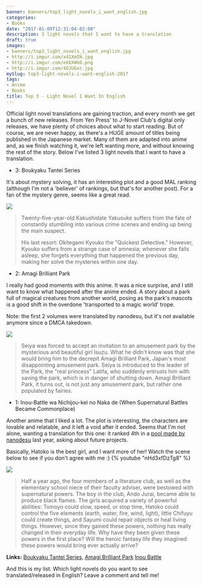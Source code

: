 ```yaml
---
banner: banners/top3_light_novels_i_want_english.jpg
categories:
- Books
date: "2017-01-09T12:31:04-02:00"
description: 3 light novels that I want to have a translation
draft: true
images:
- banners/top3_light_novels_i_want_english.jpg
- http://i.imgur.com/x41XmIH.jpg
- http://i.imgur.com/ekkXWkO.png
- http://i.imgur.com/4OJUGxc.jpg
mySlug: top3-light-novels-i-want-english-2017
tags:
- Anime
- Books
title: Top 3 - Light Novel I Want In English
---
```


Official light novel translations are gaining traction, and every month we get a bunch of new releases. 
From Yen Press' to J-Novel Club's digital only releases, we have plenty of choices about what to start reading. 
But of course, we are never happy, as there's a HUGE amount of titles being published in the Japanese market. 
Many of them are adapted into anime and, as we finish watching it, we're left wanting more, and without knowing the rest of the story. 
Below I've listed 3 light novels that I want to have a translation.

<!--more-->

- 3: Boukyaku Tantei Series

It's about mystery solving, it has an interesting plot and a good MAL ranking (although I'm not a 'believer' of rankings, 
but that's for another post). For a fan of the mystery genre, seems like a great read.

![](http://i.imgur.com/x41XmIH.jpg)

> Twenty-five-year-old Kakushidate Yakusuke suffers from the fate of constantly stumbling into various crime scenes and ending up being the main suspect.
> 
> His last resort: Okitegami Kyouko the "Quickest Detective." However, Kyouko suffers from a strange case of amnesia; 
whenever she falls asleep, she forgets everything that happened the previous day, making her solve the mysteries within one day.

- 2: Amagi Brilliant Park

I really had good moments with this anime. It was a nice surprise, and I still want to know what happened after the anime ended. 
A story about a park full of magical creatures from another world, posing as the park's mascots is a good shift in the overdone 'transported to a magic world' trope.

Note: the first 2 volumes were translated by nanodesu, but it's not available anymore since a DMCA takedown.

![](http://i.imgur.com/ekkXWkO.png)

> Seiya was forced to accept an invitation to an amusement park by the mysterious and beautiful girl Isuzu. 
What he didn't know was that she would bring him to the decrepit Amagi Brilliant Park, Japan's most disappointing amusement park. 
Seiya is introduced to the leader of the Park, the "real princess" Latifa, who suddenly entrusts him with saving the park, 
which is in danger of shutting down. Amagi Brilliant Park, it turns out, is not just any amusement park, but rather one populated by fairies.

- 1: Inou-Battle wa Nichijou-kei no Naka de (When Supernatural Battles Became Commonplace)

Another anime that I liked a lot. The plot is interesting, the characters are lovable and relatable, and it left a void after it ended. 
Seems that I'm not alone, wanting a translation for this one: it ranked 4th in a 
[pool made by nanodesu](https://nanodesutranslations.wordpress.com/2016/07/19/new-project-poll-up-to-4-new-projects-will-open/) last year, 
asking about future projects. 

Basically, Hatoko is the best girl, and I want more of her! Watch the scene below to see if you don't agree with me :)
{% youtube "nHd3xfDzTg8" %}

![](http://i.imgur.com/4OJUGxc.jpg)

> Half a year ago, the four members of a literature club, as well as the elementary school niece of their faculty adviser, 
were bestowed with supernatural powers. The boy in the club, Ando Jurai, became able to produce black flames. 
The girls acquired a variety of powerful abilities: Tomoyo could slow, speed, or stop time, 
Hatoko could control the five elements (earth, water, fire, wind, light), little Chifuyu could create things, 
and Sayumi could repair objects or heal living things. 
However, since they gained these powers, nothing has really changed in their everyday life. 
Why have they been given these powers in the first place? Will the heroic fantasy life they imagined these powers would bring ever actually arrive?


**Links:** [Boukyaku Tantei Series](https://myanimelist.net/manga/94175/Boukyaku_Tantei_Series),
[Amagi Brilliant Park](http://link)
[Inou Battle](https://myanimelist.net/manga/56203/Inou-Battle_wa_Nichijou-kei_no_Naka_de)

And this is my list. Which light novels do you want to see translated/released in English? Leave a comment and tell me!
